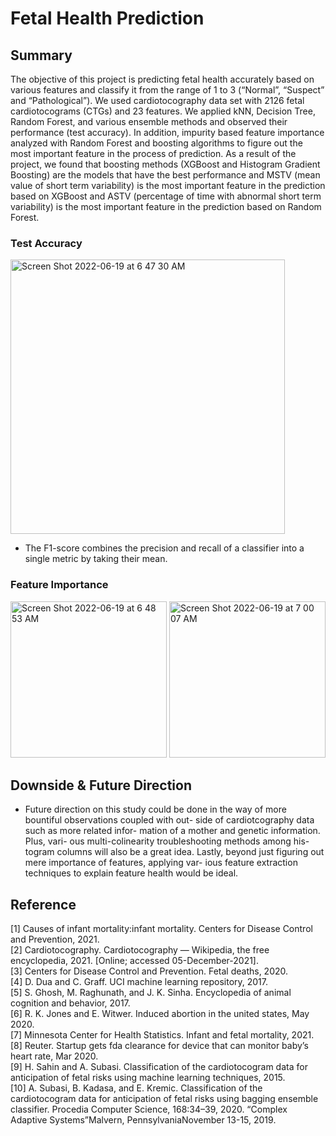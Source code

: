 # Fetal Health Prediction

## Summary
The objective of
this project is predicting fetal health accurately based on
various features and classify it from the range of 1 to 3
(“Normal”, “Suspect” and “Pathological”). We used cardiotocography data set with 2126 fetal cardiotocograms
(CTGs) and 23 features. We applied kNN, Decision Tree,
Random Forest, and various ensemble methods and observed their performance (test accuracy). In addition, impurity based feature importance analyzed with Random Forest and boosting
algorithms to figure out the most important feature in the
process of prediction. As a result of the project, we found
that boosting methods (XGBoost and Histogram Gradient
Boosting) are the models that have the best performance
and MSTV (mean value of short term variability) is the most
important feature in the prediction based on XGBoost and
ASTV (percentage of time with abnormal short term variability) is the most important feature in the prediction based on Random Forest.

### Test Accuracy

<img width="439" alt="Screen Shot 2022-06-19 at 6 47 30 AM" src="https://user-images.githubusercontent.com/69660509/174479666-e1f4af78-7e46-40e2-8cfe-31eb6621dfac.png">

- The F1-score combines the precision and recall of a classifier into a single metric by taking their mean.

### Feature Importance

<p float="left">
  <img width="250" height="250" alt="Screen Shot 2022-06-19 at 6 48 53 AM" src="https://user-images.githubusercontent.com/69660509/174479715-2f9cec81-9985-428a-a899-ff58098c3303.png">
  <img width="250" height="250" alt="Screen Shot 2022-06-19 at 7 00 07 AM" src="https://user-images.githubusercontent.com/69660509/174479818-074cc87f-7c56-4010-b7cc-3d9d26bca2c2.png">
</p>



## Downside & Future Direction

- Future direction on this study could be done in the way of more bountiful observations coupled with out- side of cardiotcography data such as more related infor- mation of a mother and genetic information. Plus, vari- ous multi-colinearity troubleshooting methods among his- togram columns will also be a great idea. Lastly, beyond just figuring out mere importance of features, applying var- ious feature extraction techniques to explain feature health would be ideal.

## Reference

[1] Causes of infant mortality:infant mortality. Centers for Disease Control and Prevention, 2021.<br/>
[2] Cardiotocography. Cardiotocography — Wikipedia, the free
encyclopedia, 2021. [Online; accessed 05-December-2021].<br/>
[3] Centers for Disease Control and Prevention. Fetal deaths, 2020.<br/>
[4] D. Dua and C. Graff. UCI machine learning repository, 2017.<br/>
[5] S. Ghosh, M. Raghunath, and J. K. Sinha. Encyclopedia of
animal cognition and behavior, 2017.<br/>
[6] R. K. Jones and E. Witwer. Induced abortion in the united
states, May 2020.<br/>
[7] Minnesota Center for Health Statistics. Infant and fetal mortality, 2021.<br/>
[8] Reuter. Startup gets fda clearance for device that can monitor
baby’s heart rate, Mar 2020.<br/>
[9] H. Sahin and A. Subasi. Classification of the cardiotocogram
data for anticipation of fetal risks using machine learning
techniques, 2015.<br/>
[10] A. Subasi, B. Kadasa, and E. Kremic. Classification of
the cardiotocogram data for anticipation of fetal risks using
bagging ensemble classifier. Procedia Computer Science,
168:34–39, 2020. “Complex Adaptive Systems”Malvern,
PennsylvaniaNovember 13-15, 2019.